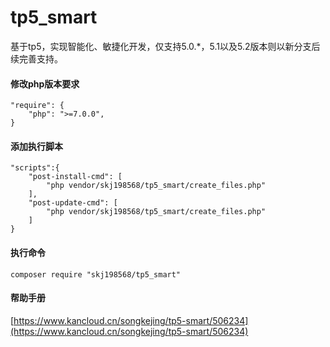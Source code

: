 # tp5_smart
基于tp5，实现智能化、敏捷化开发，仅支持5.0.*，5.1以及5.2版本则以新分支后续完善支持。
#### 修改php版本要求
```
"require": {
    "php": ">=7.0.0",
}
```
#### 添加执行脚本
```
"scripts":{
    "post-install-cmd": [
        "php vendor/skj198568/tp5_smart/create_files.php"
    ],
    "post-update-cmd": [
        "php vendor/skj198568/tp5_smart/create_files.php"
    ]
}
```
#### 执行命令
```
composer require "skj198568/tp5_smart"
```
#### 帮助手册
[https://www.kancloud.cn/songkejing/tp5-smart/506234](https://www.kancloud.cn/songkejing/tp5-smart/506234)
